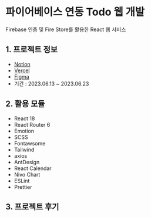 # 파이어베이스 연동 Todo 웹 개발


Firebase 인증 및 Fire Store를 활용한 React 웹 서비스

## 1. 프로젝트 정보

- [Notion](https://)
- [Vercel](https://)
- [Figma](https://)
- 기간 : 2023.06.13 ~ 2023.06.23

## 2. 활용 모듈

- React 18
- React Router 6
- Emotion
- SCSS
- Fontawsome
- Tailwind
- axios
- AntDesign
- React Calendar
- Nivo Chart
- ESLint
- Prettier

## 3. 프로젝트 후기
